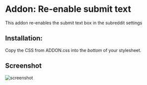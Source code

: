 # Addon: Re-enable submit text
This addon re-enables the submit text box in the subreddit settings

## Installation:

Copy the CSS from ADDON.css into the *bottom* of your stylesheet.

## Screenshot

![screenshot](http://i.imgur.com/A1kqSad.jpg)